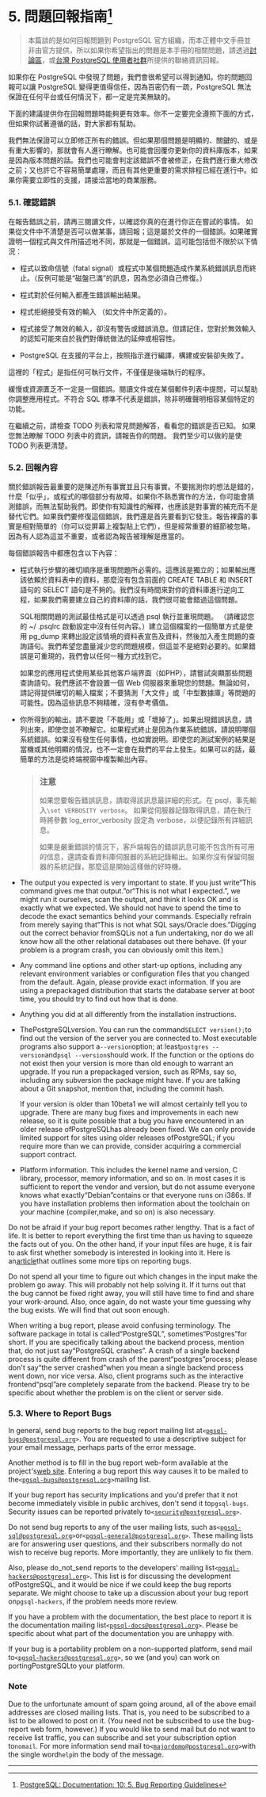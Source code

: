 # 5. 問題回報指南[^1]

> 本篇談的是如何回報問題到 PostgreSQL 官方組織，而本正體中文手冊並非由官方提供，所以如果你希望指出的問題是本手冊的相關問題，請透過[討論區](https://www.gitbook.com/book/pgsql-tw/documents/discussions)，或[台灣 PostgreSQL 使用者社群](https://pgsql-tw.github.io/)所提供的聯絡資訊回報。

如果你在 PostgreSQL 中發現了問題，我們會很希望可以得到通知。你的問題回報可以讓 PostgreSQL 變得更值得信任，因為百密仍有一疏，PostgreSQL 無法保證在任何平台或任何情況下，都一定是完美無缺的。

下面的建議提供你在回報問題時能夠更有效率。你不一定要完全遵照下面的方式，但如果你試著遵循的話，對大家都有幫助。

我們無法保證可以立即修正所有的錯誤。但如果那個問題是明顯的、關鍵的、或是有重大影響的，那就會有人進行瞭解。也可能會回覆你更新你的資料庫版本，如果是因為版本問題的話。我們也可能會判定該錯誤不會被修正，在我們進行重大修改之前；又也許它不容易簡單處理，而且有其他更重要的需求排程已經在進行中。如果你需要立即性的支援，請接洽當地的商業服務。

### 5.1. 確認錯誤

在報告錯誤之前，請再三閱讀文件，以確認你真的在進行你正在嘗試的事情。 如果從文件中不清楚是否可以做某事，請回報；這是屬於文件的一個錯誤。如果確實證明一個程式與文件所描述地不同，那就是一個錯誤。這可能包括但不限於以下情況：

* 程式以致命信號（fatal signal）或程式中某個問題造成作業系統錯誤訊息而終止。（反例可能是“磁盤已滿”的訊息，因為您必須自己修復。）

* 程式對於任何輸入都產生錯誤輸出結果。

* 程式拒絕接受有效的輸入 （如文件中所定義的）。

* 程式接受了無效的輸入，卻沒有警告或錯誤消息。但請記住，您對於無效輸入的認知可能來自於我們對傳統做法的延伸或相容性。

* PostgreSQL 在支援的平台上，按照指示進行編譯，構建或安裝卻失敗了。

這裡的「程式」是指任何可執行文件，不僅僅是後端執行的程序。

緩慢或資源匱乏不一定是一個錯誤。閱讀文件或在某個郵件列表中提問，可以幫助你調整應用程式。不符合 SQL 標準不代表是錯誤，除非明確聲明相容某個特定的功能。

在繼續之前，請檢查 TODO 列表和常見問題解答，看看您的錯誤是否已知。 如果您無法瞭解 TODO 列表中的資訊，請報告你的問題。 我們至少可以做的是使 TODO 列表更清楚。

### 5.2. 回報內容

關於錯誤報告最重要的是陳述所有事實並且只有事實。不要揣測你的想法是錯的，什麼「似乎」，或程式的哪個部分有故障。如果你不熟悉實作的方法，你可能會猜測錯誤，而無法幫助我們。即使你有知識性的解釋，也應該是對事實的補充而不是替代它們。如果我們要修復這個錯誤，我們還是首先要看到它發生。報告裸露的事實是相對簡單的（你可以從屏幕上複製貼上它們），但是經常重要的細節被忽略，因為有人認為這並不重要，或者認為報告被理解是應當的。

每個錯誤報告中都應包含以下內容：

* 程式執行步驟的確切順序是重現問題所必需的。這應該是獨立的；如果輸出應該依賴於資料表中的資料，那麼沒有包含前面的 CREATE TABLE 和 INSERT 語句的 SELECT 語句是不夠的。我們沒有時間來對你的資料庫進行逆向工程，如果我們需要建立自己的資料庫的話，我們很可能會錯過這個問題。

  SQL相關問題的測試最佳格式是可以透過 psql 執行並重現問題。 （請確認您的 ~/ .psqlrc 啟動設定中沒有任何內容。）建立這個檔案的一個簡單方式是使用 pg\_dump 來轉出設定該情境的資料表宣告及資料，然後加入產生問題的查詢語句。我們希望您盡量減少您的問題規模，但這並不是絕對必要的。如果錯誤是可重現的，我們會以任何一種方式找到它。

  如果您的應用程式使用某些其他客戶端界面（如PHP），請嘗試突顯那些問題查詢語句。我們應該不會設置一個 Web 伺服器來重現您的問題。無論如何，請記得提供確切的輸入檔案；不要猜測「大文件」或「中型數據庫」等問題的可能性。因為這些訊息不夠精確，沒有參考價值。

* 你所得到的輸出。請不要說「不能用」或「壞掉了」。如果出現錯誤訊息，請列出來，即使您並不瞭解它。如果程式終止是因為作業系統錯誤，請說明哪個系統錯誤。如果沒有發生任何事情，也如實說明。即使您的測試案例的結果是當機或其他明顯的情況，也不一定會在我們的平台上發生。如果可以的話，最簡單的方法是從終端視窗中複製輸出內容。

  > ### 注意
  >
  > 如果您要報告錯誤訊息，請取得該訊息最詳細的形式。在 psql，事先輸入`\set VERBOSITY verbose`。 如果從伺服器記錄取得訊息，請在執行時將參數 log\_error\_verbosity 設定為 verbose，以便記錄所有詳細訊息。
  >
  > 如果是嚴重錯誤的情況下，客戶端報告的錯誤訊息可能不包含所有可用的信息，還請查看資料庫伺服器的系統記錄輸出。如果你沒有保留伺服器的系統記錄，那麼這是開始這樣做的好時機。

* The output you expected is very important to state. If you just write“This command gives me that output.”or“This is not what I expected.”, we might run it ourselves, scan the output, and think it looks OK and is exactly what we expected. We should not have to spend the time to decode the exact semantics behind your commands. Especially refrain from merely saying that“This is not what SQL says/Oracle does.”Digging out the correct behavior fromSQLis not a fun undertaking, nor do we all know how all the other relational databases out there behave. \(If your problem is a program crash, you can obviously omit this item.\)

* Any command line options and other start-up options, including any relevant environment variables or configuration files that you changed from the default. Again, please provide exact information. If you are using a prepackaged distribution that starts the database server at boot time, you should try to find out how that is done.

* Anything you did at all differently from the installation instructions.

* ThePostgreSQLversion. You can run the command`SELECT version();`to find out the version of the server you are connected to. Most executable programs also support a`--version`option; at least`postgres --version`and`psql --version`should work. If the function or the options do not exist then your version is more than old enough to warrant an upgrade. If you run a prepackaged version, such as RPMs, say so, including any subversion the package might have. If you are talking about a Git snapshot, mention that, including the commit hash.

  If your version is older than 10beta1 we will almost certainly tell you to upgrade. There are many bug fixes and improvements in each new release, so it is quite possible that a bug you have encountered in an older release ofPostgreSQLhas already been fixed. We can only provide limited support for sites using older releases ofPostgreSQL; if you require more than we can provide, consider acquiring a commercial support contract.

* Platform information. This includes the kernel name and version, C library, processor, memory information, and so on. In most cases it is sufficient to report the vendor and version, but do not assume everyone knows what exactly“Debian”contains or that everyone runs on i386s. If you have installation problems then information about the toolchain on your machine \(compiler,make, and so on\) is also necessary.

Do not be afraid if your bug report becomes rather lengthy. That is a fact of life. It is better to report everything the first time than us having to squeeze the facts out of you. On the other hand, if your input files are huge, it is fair to ask first whether somebody is interested in looking into it. Here is an[article](http://www.chiark.greenend.org.uk/~sgtatham/bugs.html)that outlines some more tips on reporting bugs.

Do not spend all your time to figure out which changes in the input make the problem go away. This will probably not help solving it. If it turns out that the bug cannot be fixed right away, you will still have time to find and share your work-around. Also, once again, do not waste your time guessing why the bug exists. We will find that out soon enough.

When writing a bug report, please avoid confusing terminology. The software package in total is called“PostgreSQL”, sometimes“Postgres”for short. If you are specifically talking about the backend process, mention that, do not just say“PostgreSQL crashes”. A crash of a single backend process is quite different from crash of the parent“postgres”process; please don't say“the server crashed”when you mean a single backend process went down, nor vice versa. Also, client programs such as the interactive frontend“psql”are completely separate from the backend. Please try to be specific about whether the problem is on the client or server side.

### 5.3. Where to Report Bugs

In general, send bug reports to the bug report mailing list at`<`[`pgsql-bugs@postgresql.org`](mailto:pgsql-bugs@postgresql.org)`>`. You are requested to use a descriptive subject for your email message, perhaps parts of the error message.

Another method is to fill in the bug report web-form available at the project's[web site](http://www.postgresql.org/). Entering a bug report this way causes it to be mailed to the`<`[`pgsql-bugs@postgresql.org`](mailto:pgsql-bugs@postgresql.org)`>`mailing list.

If your bug report has security implications and you'd prefer that it not become immediately visible in public archives, don't send it to`pgsql-bugs`. Security issues can be reported privately to`<`[`security@postgresql.org`](mailto:security@postgresql.org)`>`.

Do not send bug reports to any of the user mailing lists, such as`<`[`pgsql-sql@postgresql.org`](mailto:pgsql-sql@postgresql.org)`>`or`<`[`pgsql-general@postgresql.org`](mailto:pgsql-general@postgresql.org)`>`. These mailing lists are for answering user questions, and their subscribers normally do not wish to receive bug reports. More importantly, they are unlikely to fix them.

Also, please do\_not\_send reports to the developers' mailing list`<`[`pgsql-hackers@postgresql.org`](mailto:pgsql-hackers@postgresql.org)`>`. This list is for discussing the development ofPostgreSQL, and it would be nice if we could keep the bug reports separate. We might choose to take up a discussion about your bug report on`pgsql-hackers`, if the problem needs more review.

If you have a problem with the documentation, the best place to report it is the documentation mailing list`<`[`pgsql-docs@postgresql.org`](mailto:pgsql-docs@postgresql.org)`>`. Please be specific about what part of the documentation you are unhappy with.

If your bug is a portability problem on a non-supported platform, send mail to`<`[`pgsql-hackers@postgresql.org`](mailto:pgsql-hackers@postgresql.org)`>`, so we \(and you\) can work on portingPostgreSQLto your platform.

### Note

Due to the unfortunate amount of spam going around, all of the above email addresses are closed mailing lists. That is, you need to be subscribed to a list to be allowed to post on it. \(You need not be subscribed to use the bug-report web form, however.\) If you would like to send mail but do not want to receive list traffic, you can subscribe and set your subscription option to`nomail`. For more information send mail to`<`[`majordomo@postgresql.org`](mailto:majordomo@postgresql.org)`>`with the single word`help`in the body of the message.

---

[^1]: [PostgreSQL: Documentation: 10: 5. Bug Reporting Guidelines](https://www.postgresql.org/docs/10/static/bug-reporting.html)

